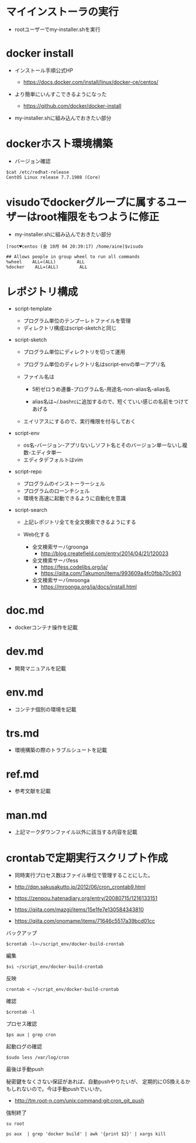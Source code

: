 # マイインストーラの実行

- rootユーザーでmy-installer.shを実行

# docker install
- インストール手順公式HP
  - https://docs.docker.com/install/linux/docker-ce/centos/

- より簡単にいんすこできるようになった
  - https://github.com/docker/docker-install

- my-installer.shに組み込んでおきたい部分

# dockerホスト環境構築

- バージョン確認
```
$cat /etc/redhat-release
CentOS Linux release 7.7.1908 (Core)
```

# visudoでdockerグループに属するユーザーはroot権限をもつように修正

- my-installer.shに組み込んでおきたい部分
```
[root♥centos (金 10月 04 20:39:17) /home/aine]$visudo

## Allows people in group wheel to run all commands
%wheel    ALL=(ALL)        ALL
%docker    ALL=(ALL)        ALL
```

# レポジトリ構成

  - script-template
    - プログラム単位のテンプーレトファイルを管理
    - ディレクトリ構成はscript-sketchと同じ

  - script-sketch
    - プログラム単位にディレクトリを切って運用
    - プログラム単位のディレクトリ名はscript-envの単一アプリ名

    - ファイル名は

      - 5桁ゼロうめ連番-プログラム名-用途名-non-alias名-alias名

      - alias名は~/.bashrcに追加するので、短くていい感じの名前をつけてあげる

    - エイリアスにするので、実行権限を付与しておく

  - script-env

    - os名-バージョン-アプリないしソフト名とそのバージョン単一ないし複数-エディタ単一
    - エディタデフォルトはvim

  - script-repo

    - プログラムのインストーラーシェル
    - プログラムのローンチシェル
    - 環境を高速に起動できるように自動化を意識

  - script-search

    - 上記レポジトリ全てを全文検索できるようにする

    - Web化する
      - 全文検索サーバgroonga
        - http://blog.createfield.com/entry/2014/04/21/120023
      - 全文検索サーバfess
        - https://fess.codelibs.org/ja/
        - https://qiita.com/Takumon/items/993609a4fc0fbb70c903
      - 全文検索サーバmroonga
        - https://mroonga.org/ja/docs/install.html

# doc.md

- dockerコンテナ操作を記載

# dev.md

- 開発マニュアルを記載

# env.md

- コンテナ個別の環境を記載

# trs.md

- 環境構築の際のトラブルシュートを記載

# ref.md

- 参考文献を記載

# man.md

- 上記マークダウンファイル以外に該当する内容を記載

# crontabで定期実行スクリプト作成

- 同時実行プロセス数はファイル単位で管理することにした。

- http://dqn.sakusakutto.jp/2012/06/cron_crontab9.html
- https://zenpou.hatenadiary.org/entry/20080715/1216133151
- https://qiita.com/mazgi/items/15e1fe7e130584343810
- https://qiita.com/onomame/items/71646c5517a39bcd01cc

バックアップ

```
$crontab -l>~/script_env/docker-build-crontab
```

編集
```
$vi ~/script_env/docker-build-crontab
```

反映
```
crontab < ~/script_env/docker-build-crontab
```

確認

```
$crontab -l
```

プロセス確認

```
$ps aux | grep cron
```

起動ログの確認

```
$sudo less /var/log/cron
```

最後は手動push

秘密鍵をなくさない保証があれば、自動pushやりたいが、
定期的にOS換えるかもしれないので。今は手動pushでいいか。
- http://tm.root-n.com/unix:command:git:cron_git_push

強制終了

```
su root

ps aux  | grep 'docker build' | awk '{print $2}' | xargs kill
```
